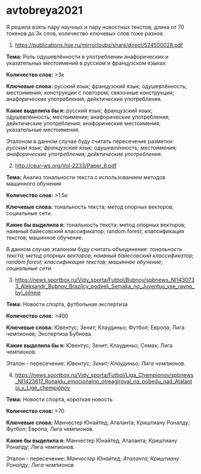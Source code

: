 # avtobreya2021
Я решила взять пару научных и пару новостных текстов, длина от 70 токенов до 3к слов, количество ключевых слов тоже разное.

1. https://publications.hse.ru/mirror/pubs/share/direct/524500028.pdf

**Тема:** Роль одушевлённости в употреблении анафорических и указательных местоимений в русском и французском языках

**Количество слов:** >3к

**Ключевые слова:** русский язык; французский язык; одушевлённость; местоимения; конструкции с повтором; связочные конструкции; анафорические употребления; дейктические употребления.

**Какие выделила бы я:** русский язык; французский язык; одушевлённость; местоимения; анафорические употребления; дейктические употребления; анафорические местоимения; указательные местоимения.

Эталоном в данном случае буду считать пересечение разметки: *русский язык; французский язык; одушевлённость; местоимения; анафорические употребления; дейктические употребления*.



2. http://ceur-ws.org/Vol-2233/Paper_8.pdf

**Тема:** Анализ тональности текста с использованием методов машинного обучения

**Количество слов:** >1.5к

**Ключевые слова:** тональность текста; метод опорных векторов; социальные сети.

**Какие бы выделила я:** тональность текста; метод опорных векторов; наивный байесовский классификатор; random forest; классификация текстов; машинное обучение.

В данном случае эталоном буду считать объединение: *тональность текста; метод опорных векторов; наивный байесовский классификатор; random forest; классификация текстов; машинное обучение; социальные сети.*



3. https://news.sportbox.ru/Vidy_sporta/Futbol/Bubnov/spbnews_NI1430733_Aleksandr_Bubnov_Brazilcy_podveli_Semaka_no_Juventus_vse_ravno_byl_silneje

**Тема:** Новости спорта, футбольная экспертиза

**Количество слов:** >400

**Ключевые слова:** Ювентус; Зенит; Клаудиньо; Футбол; Европа; Лига чемпионов; Экспертиза Бубнова.

**Какие выделила бы я:** Ювентус; Зенит; Клаудиньо; Семак; Лига чемпионов.

Эталон - пересечение: *Ювентус; Зенит; Клаудиньо; Лига чемпионов.*



4. https://news.sportbox.ru/Vidy_sporta/Futbol/Liga_Chempionov/spbnews_NI1423617_Ronaldu_emocionalno_otreagiroval_na_pobedu_nad_Atalantoj_v_Lige_chempionov

**Тема:** Новости спорта, короткая новость

**Количество слов:** >70

**Ключевые слова:** Манчестер Юнайтед; Аталанта; Криштиану Роналду; Футбол; Европа; Лига чемпионов.

**Какие бы выделила я:** Манчестер Юнайтед; Аталанта; Криштиану Роналду; Лига чемпионов.

Эталон - пересечение: *Манчестер Юнайтед; Аталанта; Криштиану Роналду; Лига чемпионов.*

